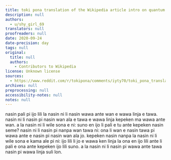 ```yaml
---
title: toki pona translation of the Wikipedia article intro on quantum electrodynamics
description: null
authors:
  - u/shy_girl_69
translators: null
proofreaders: null
date: 2020-09-24
date-precision: day
tags: null
original:
  title: null
  authors:
    - Contributors to Wikipedia
license: Unknown license
sources:
  - https://www.reddit.com/r/tokipona/comments/iyty70/toki_pona_translation_of_the_wikipedia_article/
archives: null
preprocessing: null
accessibility-notes: null
notes: null
---
```


nasin pali pi ijo lili la nasin ni li nasin wawa ante wan e wawa linja e tawa. nasin ni li nasin pi nasin wan ala e tawa e wawa linja kepeken ma wawa ante wan. a la nasin ni li wile sona e ni: suno en ijo li pali e tu ante kepeken nasin seme? nasin ni li nasin pi nanpa wan tawa ni: ona li wan e nasin tawa pi wawa ante e nasin pi nasin wan ala jo. kepeken nasin nanpa la nasin ni li wile sona e kama ale pi ni: ijo lili li jo e wawa ken linja la ona en ijo lili ante li pali e ona ante kepeken ijo lili suno. a la nasin ni li nasin pi wawa ante tawa nasin pi wawa linja suli lon.
